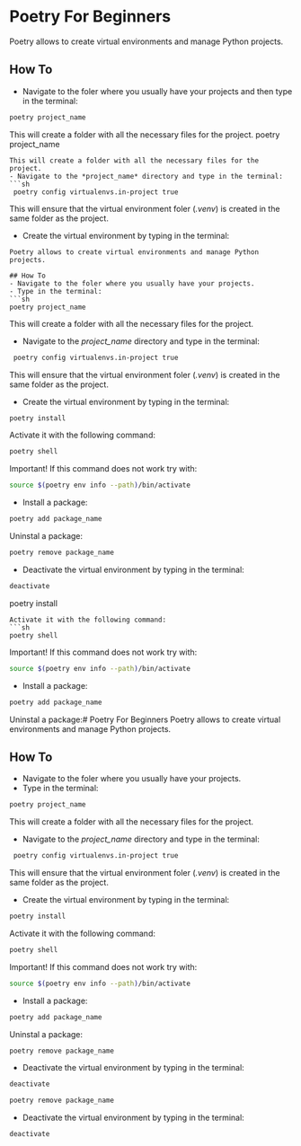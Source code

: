 # Poetry For Beginners
Poetry allows to create virtual environments and manage Python projects.

## How To
- Navigate to the foler where you usually have your projects and then type in the terminal:
```sh
poetry project_name
```
This will create a folder with all the necessary files for the project.
poetry project_name
```
This will create a folder with all the necessary files for the project.
- Navigate to the *project_name* directory and type in the terminal:
```sh
 poetry config virtualenvs.in-project true
```
This will ensure that the virtual environment foler (*.venv*) is created in the same folder as the project.
- Create the virtual environment by typing in the terminal:
```sh# Poetry For Beginners
Poetry allows to create virtual environments and manage Python projects.

## How To
- Navigate to the foler where you usually have your projects.
- Type in the terminal:
```sh
poetry project_name
```
This will create a folder with all the necessary files for the project.
- Navigate to the *project_name* directory and type in the terminal:
```sh
 poetry config virtualenvs.in-project true
```
This will ensure that the virtual environment foler (*.venv*) is created in the same folder as the project.
- Create the virtual environment by typing in the terminal:
```sh
poetry install
```
Activate it with the following command:
```sh
poetry shell
```
Important! If this command does not work try with:
```sh
source $(poetry env info --path)/bin/activate
```
- Install a package:
```sh
poetry add package_name
```
Uninstal a package:
```sh
poetry remove package_name
``````
- Deactivate the virtual environment by typing in the terminal:
```sh
deactivate
```
poetry install
```
Activate it with the following command:
```sh
poetry shell
```
Important! If this command does not work try with:
```sh
source $(poetry env info --path)/bin/activate
```
- Install a package:
```sh
poetry add package_name
```
Uninstal a package:# Poetry For Beginners
Poetry allows to create virtual environments and manage Python projects.

## How To
- Navigate to the foler where you usually have your projects.
- Type in the terminal:
```sh
poetry project_name
```
This will create a folder with all the necessary files for the project.
- Navigate to the *project_name* directory and type in the terminal:
```sh
 poetry config virtualenvs.in-project true
```
This will ensure that the virtual environment foler (*.venv*) is created in the same folder as the project.
- Create the virtual environment by typing in the terminal:
```sh
poetry install
```
Activate it with the following command:
```sh
poetry shell
```
Important! If this command does not work try with:
```sh
source $(poetry env info --path)/bin/activate
```
- Install a package:
```sh
poetry add package_name
```
Uninstal a package:
```sh
poetry remove package_name
``````
- Deactivate the virtual environment by typing in the terminal:
```sh
deactivate
```
```sh
poetry remove package_name
``````
- Deactivate the virtual environment by typing in the terminal:
```sh
deactivate
```
